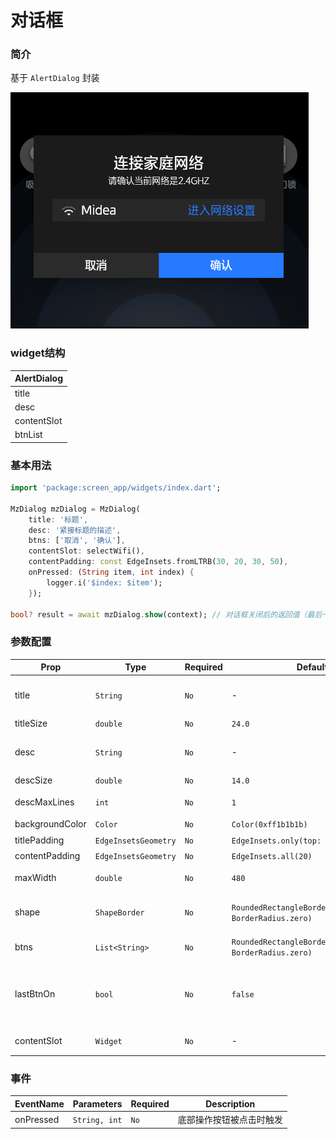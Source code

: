 # 对话框

### 简介
基于 `AlertDialog` 封装  

![示例](./imgs/dialog.png)

### widget结构
AlertDialog|
-|
title|
desc|
contentSlot|
btnList|

### 基本用法

```dart
import 'package:screen_app/widgets/index.dart';

MzDialog mzDialog = MzDialog(
    title: '标题',
    desc: '紧接标题的描述',
    btns: ['取消', '确认'],
    contentSlot: selectWifi(),
    contentPadding: const EdgeInsets.fromLTRB(30, 20, 30, 50),
    onPressed: (String item, int index) {
        logger.i('$index: $item');
    });

bool? result = await mzDialog.show(context); // 对话框关闭后的返回值（最后一个按钮返回 `true`，其余 `false`）
```

### 参数配置
| Prop            | Type                 | Required | Default                                                   | Description |
|-----------------|----------------------|----------|-----------------------------------------------------------|-------------|
| title           | `String`             |`No`| -                                                         | 标题，超出长度则截断并显示...|
| titleSize       | `double`             |`No`| `24.0`                                                    | 标题字号 |
| desc            | `String`             |`No`| -                                                         | 描述，超出长度则截断并显示...|
| descSize        | `double`             |`No`| `14.0`                                                    | 描述字号 |
| descMaxLines    | `int`                |`No`| `1`                                                       | 描述最大行数 |
| backgroundColor | `Color`              |`No`| `Color(0xff1b1b1b)`                                       | 背景颜色 |
| titlePadding    | `EdgeInsetsGeometry` |`No`| `EdgeInsets.only(top: 30)`                                | 标题边距 |
| contentPadding  | `EdgeInsetsGeometry` |`No`| `EdgeInsets.all(20)`                                      | 内容边距 |
| maxWidth        | `double`             |`No`| `480`                                                     | 框体最大宽度 |
| shape           | `ShapeBorder`        |`No`| `RoundedRectangleBorder(borderRadius: BorderRadius.zero)` | 边框样式定义（默认无圆角） |
| btns            | `List<String>`       |`No`| `RoundedRectangleBorder(borderRadius: BorderRadius.zero)` | 底部操作按钮列表 |
| lastBtnOn       | `bool`               |`No`| `false`                                                   | 最后一个按钮激活（激活时，最后一个按钮使用选中样式） |
| contentSlot     | `Widget`             |`No`| -                                                         | 内容区域插槽 |


### 事件
| EventName | Parameters | Required |  Description |
|------|------|----------|--------------|
| onPressed | `String, int` | `No` | 底部操作按钮被点击时触发 |
